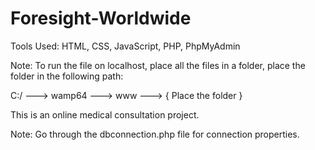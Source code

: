 # Foresight-Worldwide

Tools Used: HTML, CSS, JavaScript, PHP, PhpMyAdmin 

Note: To run the file on localhost, place all the files in a folder, place the folder in the following path:

C:/ ---> wamp64 ---> www ---> { Place the folder }

This is an online medical consultation project.

Note: Go through the dbconnection.php file for connection properties.
